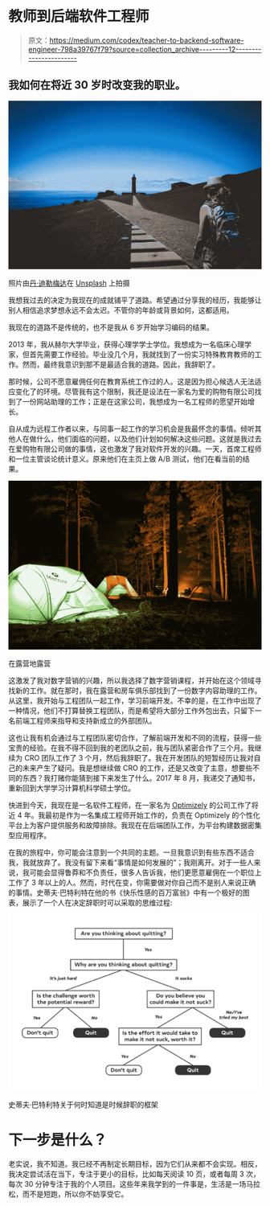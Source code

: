 # 教师到后端软件工程师

> 原文：<https://medium.com/codex/teacher-to-backend-software-engineer-798a39767f79?source=collection_archive---------12----------------------->

## 我如何在将近 30 岁时改变我的职业。

![](img/e440228b01d1c637ae4d54c4edc7c8b7.png)

照片由[丹·迪勒梅达](https://unsplash.com/@ddealmeida?utm_source=Hashnode&utm_medium=referral)在 [Unsplash](https://unsplash.com/?utm_source=Hashnode&utm_medium=referral) 上拍摄

我想我过去的决定为我现在的成就铺平了道路。希望通过分享我的经历，我能够让别人相信追求梦想永远不会太迟。不管你的年龄或背景如何，这都适用。

我现在的道路不是传统的，也不是我从 6 岁开始学习编码的结果。

2013 年，我从赫尔大学毕业，获得心理学学士学位。我想成为一名临床心理学家，但首先需要工作经验。毕业没几个月，我就找到了一份实习特殊教育教师的工作。然而，最终我意识到那不是最适合我的道路。因此，我辞职了。

那时候，公司不愿意雇佣任何在教育系统工作过的人。这是因为担心候选人无法适应变化了的环境。尽管我有这个限制，我还是设法在一家名为爱的购物有限公司找到了一份网站助理的工作；正是在这家公司，我想成为一名工程师的愿望开始增长。

自从成为远程工作者以来，与同事一起工作的学习机会是我最怀念的事情。倾听其他人在做什么，他们面临的问题，以及他们计划如何解决这些问题。这就是我过去在爱购物有限公司做的事情，这也激发了我对软件开发的兴趣。一天，首席工程师和一位主管谈论统计意义。原来他们在主页上做 A/B 测试，他们在看当前的结果。

![](img/52b02befc7d507410da9f461ac53e03f.png)

在露营地露营

这激发了我对数字营销的兴趣，所以我选择了数字营销课程，并开始在这个领域寻找新的工作。就在那时，我在露营和房车俱乐部找到了一份数字内容助理的工作。从这里，我开始与工程团队一起工作，学习前端开发。不幸的是，在工作中出现了一种情况，他们不打算替换工程团队，而是希望将大部分工作外包出去，只留下一名前端工程师来指导和支持新成立的外部团队。

这也让我有机会通过与工程团队密切合作，了解前端开发和不同的流程，获得一些宝贵的经验。在我不得不回到我的老团队之前，我与团队紧密合作了三个月。我继续为 CRO 团队工作了 3 个月，然后我辞职了。我在开发团队的短暂经历让我对自己的未来产生了疑问。我是想继续做 CRO 的工作，还是又改变了主意，想要些不同的东西？我打赌你能猜到接下来发生了什么。2017 年 8 月，我递交了通知书，重新回到大学学习计算机科学硕士学位。

快进到今天，我现在是一名软件工程师，在一家名为 [Optimizely](https://www.optimizely.com/) 的公司工作了将近 4 年。我最初是作为一名集成工程师开始工作的，负责在 Optimizely 的个性化平台上为客户提供服务和故障排除。我现在在后端团队工作，为平台构建数据密集型应用程序。

在我的旅程中，你可能会注意到一个共同的主题。一旦我意识到有些东西不适合我，我就放弃了。我没有留下来看“事情是如何发展的”；我刚离开。对于一些人来说，我可能会显得鲁莽和不负责任，很多人告诉我，他们更愿意雇佣在一个职位上工作了 3 年以上的人。然而，时代在变，你需要做对你自己而不是别人来说正确的事情。史蒂夫·巴特利特在他的书《快乐性感的百万富翁》中有一个极好的图表，展示了一个人在决定辞职时可以采取的思维过程:

![](img/b76464afbf7345dcf2aa27add0f6df7b.png)

史蒂夫·巴特利特关于何时知道是时候辞职的框架

# 下一步是什么？

老实说，我不知道。我已经不再制定长期目标，因为它们从来都不会实现。相反，我决定尝试活在当下，专注于更小的目标，比如每天阅读 10 页，或者每周 3 次，每次 30 分钟专注于我的个人项目。这些年来我学到的一件事是，生活是一场马拉松，而不是短跑，所以你不妨享受它。